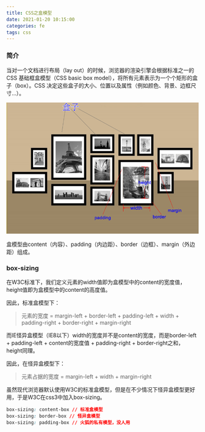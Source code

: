 ```yaml
---
title: CSS之盒模型
date: 2021-01-20 10:15:00
categories: fe
tags: css
---
```


### 简介

当对一个文档进行布局（lay out）的时候，浏览器的渲染引擎会根据标准之一的 CSS 基础框盒模型（CSS basic box model），将所有元素表示为一个个矩形的盒子（box）。CSS 决定这些盒子的大小、位置以及属性（例如颜色、背景、边框尺寸…）。

![](/images/other/layout.png)

盒模型由content（内容）、padding（内边距）、border（边框）、margin（外边距）组成。

### box-sizing

在W3C标准下，我们定义元素的width值即为盒模型中的content的宽度值，height值即为盒模型中的content的高度值。

因此，标准盒模型下：

> 元素的宽度 = margin-left + border-left + padding-left + width + padding-right + border-right + margin-right

而IE怪异盒模型（IE8以下）width的宽度并不是content的宽度，而是border-left + padding-left + content的宽度值 + padding-right + border-right之和，height同理。

因此，在怪异盒模型下：

> 元素占据的宽度 = margin-left + width + margin-right

虽然现代浏览器默认使用W3C的标准盒模型，但是在不少情况下怪异盒模型更好用，于是W3C在css3中加入box-sizing。

```css
box-sizing: content-box // 标准盒模型
box-sizing: border-box // 怪异盒模型
box-sizing: padding-box // 火狐的私有模型，没人用
```
